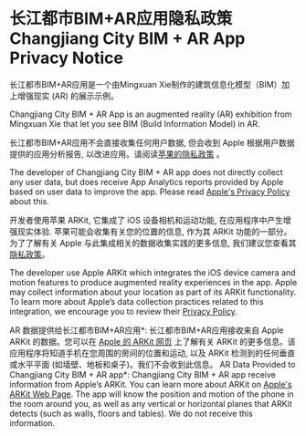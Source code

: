 # 长江都市BIM+AR应用隐私政策 Changjiang City BIM + AR App Privacy Notice

长江都市BIM+AR应用是一个由Mingxuan Xie制作的建筑信息化模型（BIM）加上增强现实 (AR) 的展示示例。

Changjiang City BIM + AR App is an augmented reality (AR) exhibition from Mingxuan Xie that let you see BIM (Build Information Model) in AR. 

长江都市BIM+AR应用不会直接收集任何用户数据, 但会收到 Apple 根据用户数据提供的应用分析报告, 以改进应用。请阅读[苹果的隐私政策](https://www.apple.com/legal/privacy/en-ww/) 。

The developer of Changjiang City BIM + AR app does not directly collect any user data, but does receive App Analytics reports provided by Apple based on user data to improve the app. Please read [Apple's Privacy Policy](https://www.apple.com/legal/privacy/en-ww/) about this. 

开发者使用苹果 ARKit, 它集成了 iOS 设备相机和运动功能, 在应用程序中产生增强现实体验. 苹果可能会收集有关您的位置的信息, 作为其 ARKit 功能的一部分。为了了解有关 Apple 与此集成相关的数据收集实践的更多信息, 我们建议您查看其 [隐私政策](http://www.apple.com/legal/privacy/en-ww/)。

The developer use Apple ARKit which integrates the iOS device camera and motion features to produce augmented reality experiences in the app. Apple may collect information about your location as part of its ARKit functionality. To learn more about Apple’s data collection practices related to this integration, we encourage you to review their [Privacy Policy](https://www.apple.com/legal/privacy/en-ww/). 

AR 数据提供给长江都市BIM+AR应用*: 长江都市BIM+AR应用接收来自 Apple ARKit 的数据。您可以在 [Apple 的 ARKit 网页](http://developer.apple.com/arkit/) 上了解有关 ARKit 的更多信息。该应用程序将知道手机在您周围的房间的位置和运动, 以及 ARKit 检测到的任何垂直或水平平面 (如墙壁、地板和桌子)。我们不会收到此信息。
AR Data Provided to Changjiang City BIM + AR app*: Changjiang City BIM + AR app receive information from Apple’s ARKit. You can learn more about ARKit on [Apple's ARKit Web Page](https://developer.apple.com/arkit/).  The app will know the position and motion of the phone in the room around you, as well as any vertical or horizontal planes that ARKit detects (such as walls, floors and tables). We do not receive this information.
